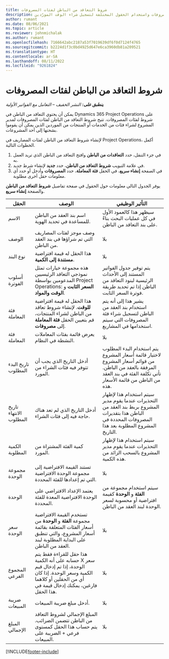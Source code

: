```yaml
---
title: شروط التعاقد من الباطن لفئات المصروفات
description: يشرح هذا المقال كيفية تسجيل بنود العقد من الباطن للمصروفات واستخدام الحقول المختلفة لتسجيل شراء الوقت المورّدين.
author: rumant
ms.date: 08/06/2021
ms.topic: article
ms.reviewer: johnmichalak
ms.author: rumant
ms.openlocfilehash: 7166642abc2187a53f7019639df6f0d7124f4765
ms.sourcegitcommit: b2224d1f3c0bd4925d647e6ca3960db81a209521
ms.translationtype: HT
ms.contentlocale: ar-SA
ms.lasthandoff: 08/11/2022
ms.locfileid: "9261824"
---
```

#  <a name="subcontract-lines-for-expense-categories"></a>شروط التعاقد من الباطن لفئات المصروفات

_**ينطبق على:** النشر الخفيف – التعامل مع الفواتير الأولية_

يمكن أن يحتوي التعاقد من الباطن في Dynamics 365 Project Operations على شروط لفئات المصروفات. تتيح شروط التعاقد من الباطن لفئات المصروفات لمدير المشروع لشراء فئات من الخدمات أو المنتجات من الموردين الذين يمكن أن يقوموا بشحنها إلى أحد المشروعات.

لإنشاء شروط التعاقد من الباطن لفئات المصاريف في Project Operations، أكمل الخطوات التالية.

1. في جزء التنقل، حدد **التعاقدات من الباطن** وافتح التعاقد من الباطن الذي تريد العمل به.
2. في علامة التبويب **شروط التعاقد من الباطن**، حدد **جديد** لإنشاء شرط جديد.
3. في الصفحة **إنشاء سريع**، في الحقل **فئة المعاملة**، حدد **المصروفات** وأدخل أو حدد أي معلومات حقل أخرى مطلوبة.

يوفر الجدول التالي معلومات حول الحقول في صفحة تفاصيل **شروط التعاقد من الباطن** والصفحة **إنشاء سريع**.

| **الحقل** | **الوصف** | **التأثير الوظيفي** |
| --- | --- | --- |
| الاسم  | اسم بند العقد من الباطن للمساعدة في تحديد الهوية. | سيظهر هذا كالعمود الأول في كل عمليات البحث بناءً على بند التعاقد من الباطن. |
| الوصف  | وصف موجز لفئات المصاريف التي تم شراؤها في بند العقد من الباطن. | ‏‫بلا |
|نوع البند | هذا الحقل له قيمة افتراضية **مستندة إلى الكمية**. |‏‫بلا |
| أسلوب الفوترة | هذه مجموعة خيارات تمثل نموذجي التعاقد الرئيسيين المدعومين بواسطة Project Operations: **السعر الثابت** و **الوقت والمواد**. | يتم توفير جدول الفواتير المستند إلى الأحداث الرئيسية لبنود التعاقد من الباطن إذا تم تحديد طريقة فوترة السعر الثابت. |
| فئة المعاملة | هذا الحقل له قيمة افتراضية **للوقت**. لإنشاء شروط تعاقد من الباطن لشراء المنتجات، قم بتعيين الحقل **فئة المعاملة** إلى **مصروفات**.  | يشير هذا إلى أنه يتم استخدام بند العقد من الباطن لتسجيل شراء فئة المصروفات التي سيتم استخدامها في المشاريع. |
| فئة المعاملة | يعرض قائمة بفئات المعاملات النشطة في النظام. |‏‫بلا |
| تاريخ البدء المطلوب | أدخل التاريخ الذي يجب أن تتوفر فيه فئات الشراء من المورد. | يتم استخدام البدء المطلوب لاختيار قائمة أسعار المشروع من قوائم أسعار المشروع المرفقة بالعقد من الباطن. تأتي تكلفة الفئة في بند العقد من الباطن من قائمة الأسعار هذه. |
| تاريخ الانتهاء المطلوب | أدخل التاريخ الذي لم تعد هناك حاجة فيه إلى فئات الشراء. | سيتم استخدام هذا لإظهار التحذيرات عندما يقوم مدير المشروع بربط بند العقد من الباطن هذا بتقديرات المصروفات المحددة في المشروع المطلوبة بعد هذا التاريخ. |
| الكمية المطلوبة | كمية الفئة المشتراة من المورد. | سيتم استخدام هذا لإظهار التحذيرات عندما يقوم مدير المشروع بالسحب الزائد من هذه الكمية.|
| ‏‫مجموعة الوحدة‬ | تستند القيمة الافتراضية إلى مجموعة الوحدة الافتراضية التي تم إعدادها للفئة المحددة. |‏‫بلا |
| الوحدة | يعتمد الإعداد الافتراضي على الوحدة الافتراضية المعدة للفئة المحددة.  | سيتم استخدام مجموعة من **الفئة** و **الوحدة** كقيمة افتراضية أو محسوبة لسعر الوحدة لبند العقد من الباطن.  |
| سعر الوحدة | تستخدم القيمة الافتراضية مجموعة **الفئة** و **الوحدة** من أسعار الفئات المتعلقة بقائمة أسعار المشروع، والتي تنطبق على البداية المطلوبة لبند العقد من الباطن. |‏‫بلا |
| المجموع الفرعي | هذا حقل للقراءة فقط يتم حسابه على أنه الكمية X سعر الوحدة، إذا تم إدخال قيم الكمية وسعر الوحدة. إذا كان أي من الحقلين أو كلاهما فارغين، يمكنك إدخال قيمة في هذا الحقل. |‏‫بلا |
| ضريبة المبيعات | أدخل مبلغ ضريبة المبيعات. |‏‫بلا |
| ‏‫المبلغ الإجمالي | المبلغ الإجمالي لشروط التعاقد من الباطن تتضمن الضرائب. يتم حساب هذا الحقل كمستوى فرعي + الضريبة على المبيعات. |‏‫بلا |


[!INCLUDE[footer-include](../../includes/footer-banner.md)]
